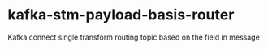 # kafka-stm-payload-basis-router
Kafka connect single transform routing topic based on the field in message

